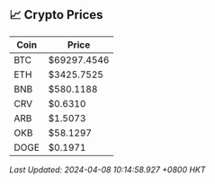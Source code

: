 ## 📈 Crypto Prices

| Coin | Price |
| ---- | ----- |
| BTC | $69297.4546 |
| ETH | $3425.7525 |
| BNB | $580.1188 |
| CRV | $0.6310 |
| ARB | $1.5073 |
| OKB | $58.1297 |
| DOGE | $0.1971 |

_Last Updated: 2024-04-08 10:14:58.927 +0800 HKT_